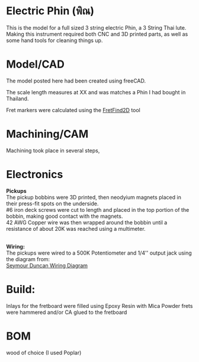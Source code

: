 # Electric Phin (พิณ)
This is the model for a full sized 3 string electric Phin, a 3 String Thai lute.
Making this instrument required both CNC and 3D printed parts, as well as some hand tools for cleaning things up.


# Model/CAD
  The model posted here had been created using freeCAD.
  
  The scale length measures at XX and was matches a Phin I had bought in Thailand.
  
  Fret markers were calculated using the <a href="https://www.ekips.org/tools/guitar/fretfind2d/">FretFind2D</a> tool
  
  
  
# Machining/CAM
Machining took place in several steps, 
  

# Electronics
   <b>Pickups</b><br>
   The pickup bobbins were 3D printed, then neodyium magnets placed in their press-fit spots on the underside.<br>
   #6 iron deck screws were cut to length and placed in the top portion of the bobbin, making good contact with the magnets.<br>
   42 AWG Copper wire was then wrapped around the bobbin until a resistance of about 20K was reached using a multimeter.<br>
      
 <br><b>Wiring:</b><br>
 The pickups were wired to a 500K Potentiometer and 1/4'' output jack using the diagram from:<br>
 <a href="https://www.seymourduncan.com/blog/latest-updates/guitar-wiring-102"> Seymour Duncan Wiring Diagram</a>
      
      
     
# Build:

  Inlays for the fretboard were filled using Epoxy Resin with Mica Powder
  frets were hammered and/or CA glued to the fretboard
  
  
# BOM

wood of choice (I used Poplar)


